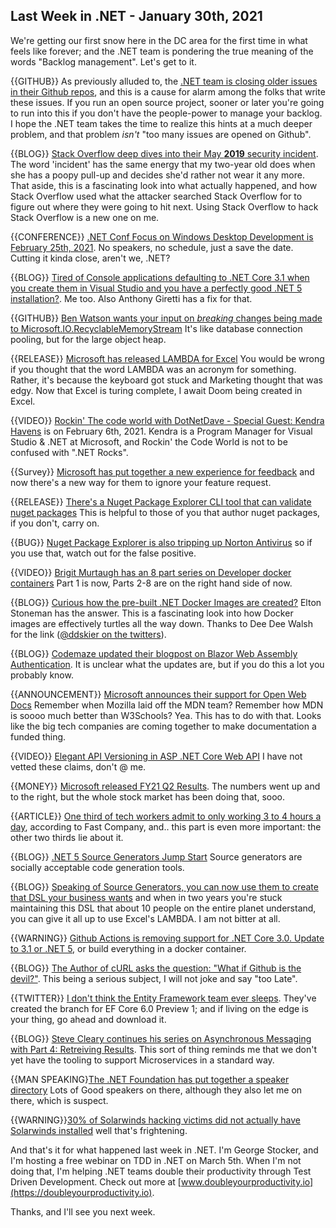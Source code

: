 ## Last Week in .NET - January 30th, 2021

We're getting our first snow here in the DC area for the first time in what feels like forever; and the .NET team is pondering the true meaning of the words "Backlog management". Let's get to it.

{{GITHUB}} As previously alluded to, the [.NET team is closing older issues in their Github repos](https://twitter.com/evntdrvn/status/1353718869374988289?s=20), and this is a cause for alarm among the folks that write these issues. If you run an open source project, sooner or later you're going to run into this if you don't have the people-power to manage your backlog.  I hope the .NET team takes the time to realize this hints at a much deeper problem, and that problem *isn't* "too many issues are opened on Github".

{{BLOG}} [Stack Overflow deep dives into their May **2019** security incident](https://stackoverflow.blog/2021/01/25/a-deeper-dive-into-our-may-2019-security-incident/). The word 'incident' has the same energy that my two-year old does when she has a poopy pull-up and decides she'd rather not wear it any more.   That aside, this is a fascinating look into what actually happened, and how Stack Overflow used what the attacker searched Stack Overflow for to figure out where they were going to hit next.  Using Stack Overflow to hack Stack Overflow is a new one on me.


{{CONFERENCE}} [.NET Conf Focus on Windows Desktop Development is February 25th, 2021](https://focus.dotnetconf.net/). No speakers, no schedule, just a save the date.  Cutting it kinda close, aren't we, .NET?

{{BLOG}} [Tired of Console applications defaulting to .NET Core 3.1 when you create them in Visual Studio and you have a perfectly good .NET 5 installation?](https://anthonygiretti.com/2021/01/24/net-5-how-to-enable-net-5-runtime-on-console-apps-instead-of-net-core-3-1/). Me too. Also Anthony Giretti has a fix for that.

{{GITHUB}} [Ben Watson wants your input on *breaking* changes being made to Microsoft.IO.RecyclableMemoryStream](https://github.com/microsoft/Microsoft.IO.RecyclableMemoryStream/pull/129) It's like database connection pooling, but for the large object heap.

{{RELEASE}} [Microsoft has released LAMBDA for Excel](https://www.microsoft.com/en-us/research/blog/lambda-the-ultimatae-excel-worksheet-function/) You would be wrong if you thought that the word LAMBDA was an acronym  for something.  Rather, it's because the keyboard got stuck and Marketing thought that was edgy. Now that Excel is turing complete, I await Doom being created in Excel. 

{{VIDEO}} [Rockin' The code world with DotNetDave - Special Guest: Kendra Havens](https://dotnettips.wordpress.com/2021/01/24/rockin-the-code-world-with-dotnetdave-special-guest-kendra-havens/) is on February 6th, 2021.  Kendra is a Program Manager for Visual Studio & .NET at Microsoft, and Rockin' the Code World is not to be confused with ".NET Rocks".  

{{Survey}} [Microsoft has put together a new experience for feedback](https://devblogs.microsoft.com/visualstudio/new-experience-for-sending-us-your-feedback/) and now there's a new way for them to ignore your feature request.

{{RELEASE}} [There's a Nuget Package Explorer CLI tool that can validate nuget packages](https://github.com/NuGetPackageExplorer/NuGetPackageExplorer#net-cli-tool) This is helpful to those of you that author nuget packages, if you don't, carry on.

{{BUG}} [Nuget Package Explorer is also tripping up Norton Antivirus](https://twitter.com/clairernovotny/status/1354089027549458433?s=20) so if you use that, watch out for the false positive.

{{VIDEO}} [Brigit Murtaugh has an 8 part series on Developer docker containers](https://channel9.msdn.com/Series/Beginners-Series-to-Dev-Containers/Introduction-1-of-8--Beginners-Series-to-Dev-Containers) Part 1 is now, Parts 2-8 are on the right hand side of now.

{{BLOG}} [Curious how the pre-built .NET Docker Images are created?](https://blog.sixeyed.com/understanding-microsofts-docker-images-for-net-apps/) Elton Stoneman has the answer.  This is a fascinating look into how Docker images are effectively turtles all the way down.  Thanks to Dee Dee Walsh for the link ([@ddskier on the twitters](https://twitter.com/ddskier)).

{{BLOG}} [Codemaze updated their blogpost on Blazor Web Assembly Authentication](https://code-maze.com/authentication-in-blazor-webassembly-hosted-applications/). It is unclear what the updates are, but if you do this a lot you probably know.

{{ANNOUNCEMENT}} [Microsoft announces their support for Open Web Docs](https://blogs.windows.com/msedgedev/2021/01/25/welcome-open-web-docs/) Remember when Mozilla laid off the MDN team?  Remember how MDN is soooo much better than W3Schools? Yea. This has to do with that.  Looks like the big tech companies are coming together to make documentation a funded thing.

{{VIDEO}} [Elegant API Versioning in ASP .NET Core Web API](https://www.youtube.com/watch?v=iVHtKG0eU_s) I have not vetted these claims, don't @ me.

{{MONEY}} [Microsoft released FY21 Q2 Results](https://www.microsoft.com/en-us/Investor/earnings/FY-2021-Q2/press-release-webcast). The numbers went up and to the right, but the whole stock market has been doing that, sooo.

{{ARTICLE}} [One third of tech workers admit to only working 3 to 4 hours a day](https://www.fastcompany.com/90597677/report-one-third-of-tech-workers-admit-to-working-only-3-4-hours-a-day), according to Fast Company, and.. this part is even more important: the other two thirds lie about it. 

{{BLOG}} [.NET 5 Source Generators Jump Start](https://khalidabuhakmeh.com/dotnet-5-source-generators-jump-start) Source generators are socially acceptable code generation tools.

{{BLOG}} [Speaking of Source Generators, you can now use them to create that DSL your business wants](https://devblogs.microsoft.com/dotnet/using-c-source-generators-to-create-an-external-dsl/) and when in two years you're stuck maintaining this DSL that about 10 people on the entire planet understand, you can give it all up to use Excel's LAMBDA. I am not bitter at all.

{{WARNING}} [Github Actions is removing support for .NET Core 3.0. Update to 3.1 or .NET 5](https://twitter.com/GHchangelog/status/1354734010774286338), or build everything in a docker container.

{{BLOG}} [The Author of cURL asks the question: "What if Github is the devil?"](https://daniel.haxx.se/blog/2021/01/28/what-if-github-is-the-devil/). This being a serious subject, I will not joke and say "too Late".

{{TWITTER}} [I don't think the Entity Framework team ever sleeps](https://twitter.com/ajcvickers/status/1354874148925788161?s=20).  They've created the branch for EF Core 6.0 Preview 1; and if living on the edge is your thing, go ahead and download it.

{{BLOG}} [Steve Cleary continues his series on Asynchronous Messaging with Part 4: Retreiving Results](https://blog.stephencleary.com/2021/01/asynchronous-messaging-4-retrieve-results.html).   This sort of thing reminds me that we don't yet have the tooling to support Microservices in a standard way.


{{MAN SPEAKING}[The .NET Foundation has put together a speaker directory](https://dotnetfoundation.org/community/speakers) Lots of Good speakers on there, although they also let me on there, which is suspect.

{{WARNING}}[30% of Solarwinds hacking victims did not actually have Solarwinds installed](https://gizmodo.com/30-of-solarwinds-hacking-victims-did-not-actually-use-1846160687) well that's frightening.

And that's it for what happened last week in .NET. I'm George Stocker, and I'm hosting a free webinar on TDD in .NET on March 5th. When I'm not doing that, I'm helping .NET teams double their productivity through Test Driven Development.  Check out more at [www.doubleyourproductivity.io](https://doubleyourproductivity.io). 

Thanks, and I'll see you next week.



